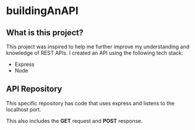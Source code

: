 # buildingAnAPI

## What is this project?

This project was inspired to help me further improve my understanding and knowledge of REST APIs. I created an API using the following tech stack:

- Express
- Node

## API Repository

This specific repository has code that uses express and listens to the localhost port.

This also includes the **GET** request and **POST** response.

